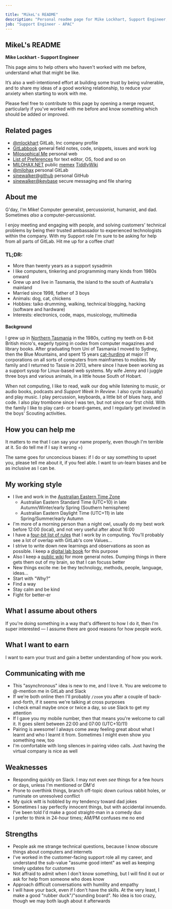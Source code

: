 ```yaml
---

title: "MikeL's README"
description: "Personal readme page for Mike Lockhart, Support Engineer, GitLab"
job: "Support Engineer - APAC"
---
```


<!-- This template will help you build out your very own GitLab README, a great tool for transparently letting others know what it's like to work with you, and how you prefer to be communicated with. Each section is optional. You can remove those you aren't comfortable filling out, and add sections that are germane to you. --> 

## MikeL's README

**Mike Lockhart - Support Engineer** 

This page aims to help others who haven't worked with me before, understand what that might be like. 

It’s also a well-intentioned effort at building some trust by being vulnerable, and to share my ideas of a good working relationship, to reduce your anxiety when starting to work with me.

Please feel free to contribute to this page by opening a merge request, particularly if you've worked with me before and know something which should be added or improved. 

## Related pages

 * [@mlockhart](https://gitlab.com/mlockhart) GitLab, Inc company profile
 * [GitLabbook](https://gitlab.com/mlockhart/lab) general field notes, code, snippets, issues and work log
 * [Milosophical Me](https://milosophical.me) personal web
 * [List of Preferences](https://milosophical.me/pg/preferences.html) for text editor, OS, food and so on
 * [MILOHAX.NET](https://milohax.net) public [memex](https://en.wikipedia.org/wiki/Memex) [TiddlyWiki](https://en.wikipedia.org/wiki/TiddlyWiki)
 * [@milohax](https://gitlab.com/milohax) personal GitLab
 * [sinewalker@github](https://github.com/sinewalker) personal GitHub
 * [sinewalker@keybase](https://keybase.io/sinewalker) secure messaging and file sharing

## About me

<!-- Consider embedding a video of you working or being interviewed, along with 5-10 bullet points outlining interesting tidbits about you and your interests. Focus these on non-work attributes. Also, add detail on what GitLab values and sub-values resonate most with you. This enables ice-breakers to occur ahead of meetings. -->

G'day, I'm Mike! Computer generalist, percussionist, humanist, and dad. Sometimes _also_ a computer-percussionist.

I enjoy meeting and engaging with people, and solving customers' technical problems by being their trusted ambassador to experienced technologists within the company. With my Support role I'm sure to be asking for help from all parts of GitLab. Hit me up for a coffee chat!

### TL;DR:

 * More than twenty years as a support sysadmin
 * I like computers, tinkering and programming many kinds from 1980s onward
 * Grew up and live in Tasmania, the island to the south of Australia's mainland
 * Married since 1998, father of 3 boys
 * Animals: dog, cat, chickens
 * Hobbies: taiko drumming, walking, technical blogging, hacking (software and hardware)
 * Interests: electronics, code, maps, musicology, multimedia

#### Background
 
I grew up in [Northern Tasmania](https://www.google.com/maps/@-40.6667943,146.3199683,6z) in the 1980s, cutting my teeth on 8-bit British micro's, eagerly typing in codes from computer magazines and library books. After graduating from Uni of Tasmania I moved to Sydney, then the Blue Mountains, and spent 15 years [cat-hurding](https://www.youtube.com/watch?v=Ns_eDz3PUaI) at major IT corporations on all sorts of computers from mainframes to mobiles. My family and I returned to Tassie in 2013, where since I have been working as a support sysop for Linux-based web systems. My wife Jenny and I juggle three boys and various animals, in a little house South of Hobart.

When not computing, I like to read, walk our dog while listening to music, or audio books, podcasts and _Support Week In Review_. I also cycle (casually) and play music. I play percussion, keyboards, a little bit of blues harp, and code. I also play trombone since I was ten, but not since our first child. With the family I like to play card- or board-games, and I regularly get involved in the boys' Scouting activities.

## How you can help me

<!-- Add 5-10 bullet points on what others can do to make your life easier when working with you. Strive to include elements that are nonobvious, or that people would not typically think to ask or consult you about. This enables others to be more efficient in helping you in a way that feels like help. -->

It matters to me that I can say your name properly, even though I'm terrible at it. So do tell me if I say it wrong =)

The same goes for unconcious biases: if I do or say something to upset you, please tell me about it, if you feel able. I want to un-learn biases and be as inclusive as I can be.

## My working style

<!-- Add 5-10 bullets on how you prefer to work, interact with others, and learn. You may optionally include intel from Strength Deployment Inventory, Myers—Briggs, etc. This is most effective when you are precise and specific about your norms, assumptions, and expectations. If you are unsure what would be helpful here, ask your colleagues for their input. You may learn something from listening to outside perspective! -->

 * I live and work in the [Australian Eastern Time Zone](https://www.timeanddate.com/worldclock/converter.html?iso=20200726T120000&p1=396)
   * Australian Eastern Standard Time (UTC+10) in late Autumn/Winter/early Spring (Southern hemisphere)
   * Australian Eastern Daylight Time (UTC+11) in late Spring/Summer/early Autumn
 * I'm more of a morning person than a night owl, usually do my best work before 12:00 (local), and not very useful after about 16:00
 * I have a [four-bit list of rules](https://milosophical.me/pg/4-bit-rules.html) that I work by in computing. You'll probably see a lot of overlap with GitLab's core Values&hellip;
 * I strive to write down new learnings and observations as soon as possible. I keep a [digital lab book](https://gitlab.com/mlockhart/lab) for this purpose
 * Also I keep a [public wiki](https://milohax.net) for more general notes. Dumping things in there gets them out of my brain, so that I can focuss better
 * New things excite me: be they technology, methods, people, language, ideas&hellip;
 * Start with "Why?"
 * Find a way
 * Stay calm and be kind
 * Fight for better-er

## What I assume about others

<!-- Add 5-10 bullets on the assumptions you typically hold when working with others. Strive to be as open with these as possible, so others understand your perspective when engaging with you on projects. Remember, the honesty put forth in these answers enables others to be more understanding and empathetic. -->

If you're doing something in a way that's different to how I do it, then I'm super interested &mdash; I assume there are good reasons for how people work.

## What I want to earn

<!-- Consider 3-5 bullets on your goals for earning things like trust and respect, or a broader understanding of new topics. This enables others to understand what motivates you. -->

I want to earn your trust and gain a better understanding of how you work.

## Communicating with me

<!-- Consider 5-10 bullets on your communication preferences. This includes traditional styles such as verbal, textual, and visual, but you are encouraged to be precise. You can mention things like routine, availability, your travel habits, etc. This helps others understand why you communicate in the manner than you do, and it enables them to tailor their communication in a way that resonates most with you. -->

 * This "asynchronous" idea is new to me, and I love it. You are welcome to @-mention me in GitLab and Slack
 * If we're both online then I'll probably `/zoom` you after a couple of back-and-forth, if it seems we're talking at cross purposes
 * I check email maybe once or twice a day, so use Slack to get my attention
 * If I gave you my mobile number, then that means you're welcome to call it. It goes silent between 22:00 and 07:00 (UTC+10/11)
 * Pairing is awesome! I always come away feeling great about what I learnt and who I learnt it from. Sometimes I might even show you something new, too
 * I'm comfortable with long silences in pairing video calls. Just having the virtual company is nice as well

## Weaknesses

<!-- These may be covered in the above sections. If you prefer a section devoted to strengths and weaknesses, this will enable others to lean on your areas of published expertise and offer support in weak areas without passing judgment. -->

 * Responding quickly on Slack. I may not even _see_ things for a few hours or days, unless I'm mentioned or DM'd
 * Prone to overthink things, branch off-topic down curious rabbit holes, or ruminate on unresolved conflict
 * My quick witt is hobbled by my tendency toward dad jokes
 * Sometimes I say perfectly innocent things, but with accidental innuendo. I've been told I'd make a good straight-man in a comedy duo
 * I prefer to think in 24-hour times; AM/PM confuses me no end

## Strengths

 * People ask me strange technical questions, because I know obscure things about computers and internets
 * I've worked in the customer-facing support role all my career, and understand the sub-value "assume good intent" as well as keeping timely updates for customers
 * Not affraid to admit when I don't know something, but I will find it out or ask for help from someone who does know
 * Approach difficult conversations with humility and empathy
 * I will have your back, even if I don't have the skills. At the very least, I make a good "rubber duck"/"sounding board". No idea is too crazy, though we may both laugh about it afterwards


